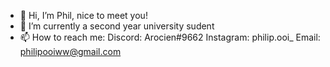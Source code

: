 - 👋 Hi, I’m Phil, nice to meet you!
- 🌱 I’m currently a second year university sudent
- 📫 How to reach me:
      Discord: Arocien#9662
      Instagram: philip.ooi_
      Email: philipooiww@gmail.com

<!---
Arocien/Arocien is a ✨ special ✨ repository because its `README.md` (this file) appears on your GitHub profile.
You can click the Preview link to take a look at your changes.
--->
